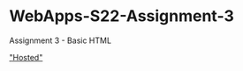 # WebApps-S22-Assignment-3
Assignment 3 - Basic HTML

<a href="https://44-563-web-apps-s22.github.io/webapps-s22-assignment-3-shashank2514/">"Hosted"</a>
